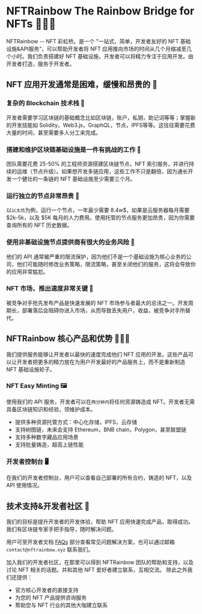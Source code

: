 # NFTRainbow The Rainbow Bridge for NFTs 🌈🌉🦄

NFTRainbow -- NFT 彩虹桥。是一个 ”一站式，简单，开发者友好的 NFT 基础设施&API服务“，可以帮助开发者将 NFT 应用推向市场的时间从几个月缩减至几个小时。我们负责搭建好 NFT 基础设施，开发者可以将精力专注于应用开发。由开发者打造，服务于开发者。

## NFT 应用开发通常是困难，缓慢和昂贵的 🤯

### 复杂的 Blockchain 技术栈 🤔

开发者需要学习区块链的基础概念比如区块链，账户，私钥，助记词等等；掌握新的开发技能如 Solidity，Web3.js，GraphQL，节点，IPFS等等。这往往需要花费大量的时间，甚至需要多人分工来完成。

### 搭建和维护区块链基础设施是一件有挑战的工作 👹

团队需要花费 25-50% 的工程师资源搭建区块链节点，NFT 索引服务，并进行持续的运维（节点升级）。如果想开发多链应用，这些工作不只是翻倍，因为通长开发一个健壮的一条链的 NFT 基础设施至少需要三个月。

### 运行独立的节点非常昂贵 💸

以`以太坊`为例，运行一个节点，一年最少需要 8.4w$，如果是云服务器每月需要 $2k-5k，以及 $5K 每月的人力费用。使用托管的节点服务更加昂贵，因为你需要查询所有的 NFT 历史数据。

### 使用非基础设施节点提供商有很大的业务风险 🎰

他们的 API 通常被严重的限流保护，因为他们不是一个基础设施为核心业务的公司，他们可能随时修改业务策略，限流策略，甚至关闭他们的服务，这将会导致你的应用非常尴尬。

### NFT 市场，推出速度非常关键 🚀

被竞争对手抢先发布产品是快速发展的 NFT 市场参与者最大的忌讳之一。开发周期长，部署落后会阻碍你进入市场，从而导致丢失用户，收益，被竞争对手所替代。

## NFTRainbow 核心产品和优势 🏳️‍🌈🍭

我们提供服务能够让开发者以最快的速度完成他们 NFT 应用的开发。这些产品可以让开发者把更多的精力放在为用户开发最好的产品服务上，而不是重新制造 NFT 基础设施轮子。

### NFT Easy Minting 🖼️

使用我们的 API 服务，开发者可以在`两分钟内`将任何资源铸造成 NFT。开发者无需具备区块链知识和经验，领维护成本。

* 提供多种资源托管方式：中心化存储，IPFS，云存储
* 支持树图链，未来会支持 Ethereum，BNB chain，Polygon，甚至联盟链
* 支持多种数字藏品应用场景
* 支持批量铸造，超高上链性能

### 开发者控制台 🖥

在我们的开发者控制台，用户可以查看自己部署的所有合约，铸造的 NFT，以及 API 使用情况。

## 技术支持&开发者社区 👥

我们的目标是提升开发者的开发体验，帮助 NFT 应用快速完成产品，取得成功。我们有区块链专家手把手指导，随时解决问题。

用户可至开发者文档 [FAQs](./FAQs.md) 部分查看常见问题解决方案，也可以通过邮箱 `contact@nftrainbow.xyz` 联系我们。

加入我们的开发者社区，在那里可以得到 NFTRainbow 团队的帮助和支持，以及讨论 NFT 相关的话题。并和其他 NFT 爱好者建立联系，互相交流。
除此之外我们还提供：

* 官方核心开发者的直接支持
* 为您的 NFT 产品提供咨询服务
* 帮助您与 NFT 行业的其他大咖建立联系
